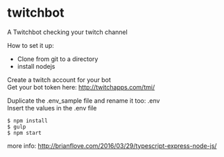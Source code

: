 # twitchbot
A Twitchbot checking your twitch channel

How to set it up:
* Clone from git to a directory
* install nodejs

Create a twitch account for your bot  
Get your bot token here: http://twitchapps.com/tmi/

Duplicate the .env_sample file and rename it too: .env  
Insert the values in the .env file

```
$ npm install
$ gulp
$ npm start
```

more info: http://brianflove.com/2016/03/29/typescript-express-node-js/
